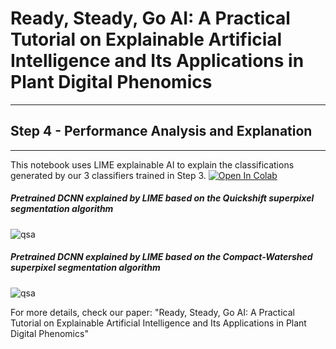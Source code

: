 # Ready, Steady, Go AI: A Practical Tutorial on Explainable Artificial Intelligence and Its Applications in Plant Digital Phenomics
----
## Step 4 - Performance Analysis and Explanation
----

This notebook uses LIME explainable AI to explain the classifications generated by our 3 classifiers trained in Step 3. [![Open In Colab](https://colab.research.google.com/assets/colab-badge.svg)](https://colab.research.google.com/github/faridnakhle/RSG/blob/main/RSG_LIME%20explanations.ipynb)

##### Pretrained DCNN explained by LIME based on the Quickshift superpixel segmentation algorithm

 ![qsa](http://faridnakhle.com/pv/githubimages/limeqs.png)
 
##### Pretrained DCNN explained by LIME based on the Compact-Watershed superpixel segmentation algorithm

 ![qsa](http://faridnakhle.com/pv/githubimages/limecw.png)

For more details, check our paper: "Ready, Steady, Go AI: A Practical Tutorial on Explainable Artificial Intelligence and Its Applications in Plant Digital Phenomics"